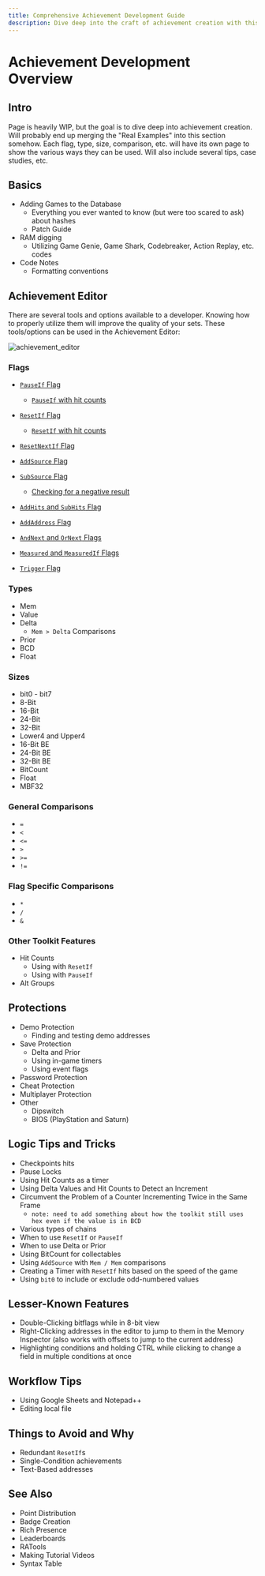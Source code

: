 ```yaml
---
title: Comprehensive Achievement Development Guide
description: Dive deep into the craft of achievement creation with this detailed guide covering basic concepts, editor tools, protection methods, logic tips, lesser-known features, and more.
---
```


# Achievement Development Overview

## Intro

Page is heavily WIP, but the goal is to dive deep into achievement creation. Will probably end up merging the "Real Examples" into this section somehow. Each flag, type, size, comparison, etc. will have its own page to show the various ways they can be used. Will also include several tips, case studies, etc.

## Basics

- Adding Games to the Database
  - Everything you ever wanted to know (but were too scared to ask) about hashes
  - Patch Guide
- RAM digging
  - Utilizing Game Genie, Game Shark, Codebreaker, Action Replay, etc. codes
- Code Notes
  - Formatting conventions

## Achievement Editor

There are several tools and options available to a developer. Knowing how to properly utilize them will improve the quality of your sets. These tools/options can be used in the Achievement Editor:

![achievement_editor](https://user-images.githubusercontent.com/45054151/128662028-74e64baf-46ff-4c9f-9837-3684bfb42ad8.png)

### Flags

- <a name="pauseif"></a>[`PauseIf` Flag](/developer-docs/flags/pauseif)

  - <a name="pauseif-with-hit-counts"></a>[`PauseIf` with hit counts](/developer-docs/flags/pauseif#pauseif-with-hit-counts)

- <a name="resetif"></a>[`ResetIf` Flag](/developer-docs/flags/resetif)

  - <a name="resetif-with-hit-counts"></a>[`ResetIf` with hit counts](/developer-docs/flags/resetif#resetif-with-hit-counts)

- <a name="resetnextif"></a>[`ResetNextIf` Flag](/developer-docs/flags/resetnextif)

- <a name="addsource"></a>[`AddSource` Flag](/developer-docs/flags/addsource)

- <a name="subsource"></a>[`SubSource` Flag](/developer-docs/flags/subsource)

  - <a name="checking-for-a-negative-result"></a>[Checking for a negative result](/developer-docs/flags/subsource#checking-for-a-negative-result)

- <a name="addhits"></a>[`AddHits` and `SubHits` Flag](/developer-docs/flags/addhits-subhits)

- <a name="addaddress"></a>[`AddAddress` Flag](/developer-docs/flags/addaddress)

- <a name="andnext"></a>[`AndNext` and `OrNext` Flags](/developer-docs/flags/andnext-ornext)

- <a name="measured"></a>[`Measured` and `MeasuredIf` Flags](/developer-docs/flags/measured)

- <a name="trigger"></a>[`Trigger` Flag](/developer-docs/flags/trigger)

### Types

- Mem
- Value
- Delta
  - `Mem > Delta` Comparisons
- Prior
- BCD
- Float

### Sizes

- bit0 - bit7
- 8-Bit
- 16-Bit
- 24-Bit
- 32-Bit
- Lower4 and Upper4
- 16-Bit BE
- 24-Bit BE
- 32-Bit BE
- BitCount
- Float
- MBF32

### General Comparisons

- `=`
- `<`
- `<=`
- `>`
- `>=`
- `!=`

### Flag Specific Comparisons

- `*`
- `/`
- `&`

### Other Toolkit Features

- Hit Counts
  - Using with `ResetIf`
  - Using with `PauseIf`
- Alt Groups

## Protections

- Demo Protection
  - Finding and testing demo addresses
- Save Protection
  - Delta and Prior
  - Using in-game timers
  - Using event flags
- Password Protection
- Cheat Protection
- Multiplayer Protection
- Other
  - Dipswitch
  - BIOS (PlayStation and Saturn)

## Logic Tips and Tricks

- Checkpoints hits
- Pause Locks
- Using Hit Counts as a timer
- Using Delta Values and Hit Counts to Detect an Increment
- Circumvent the Problem of a Counter Incrementing Twice in the Same Frame
  - `note: need to add something about how the toolkit still uses hex even if the value is in BCD`
- Various types of chains
- When to use `ResetIf` or `PauseIf`
- When to use Delta or Prior
- Using BitCount for collectables
- Using `AddSource` with `Mem / Mem` comparisons
- Creating a Timer with `ResetIf` hits based on the speed of the game
- Using `bit0` to include or exclude odd-numbered values

## Lesser-Known Features

- Double-Clicking bitflags while in 8-bit view
- Right-Clicking addresses in the editor to jump to them in the Memory Inspector (also works with offsets to jump to the current address)
- Highlighting conditions and holding CTRL while clicking to change a field in multiple conditions at once

## Workflow Tips

- Using Google Sheets and Notepad++
- Editing local file

## Things to Avoid and Why

- Redundant `ResetIf`s
- Single-Condition achievements
- Text-Based addresses

## See Also

- Point Distribution
- Badge Creation
- Rich Presence
- Leaderboards
- RATools
- Making Tutorial Videos
- Syntax Table
